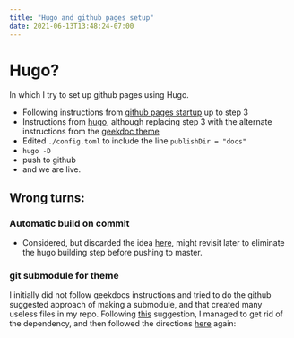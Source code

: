 ```yaml
---
title: "Hugo and github pages setup"
date: 2021-06-13T13:48:24-07:00
---
```


# Hugo?

In which I try to set up github pages using Hugo.

- Following instructions from [github pages startup](https://pages.github.com/) up to step 3   
- Instructions from [hugo](https://gohugo.io/getting-started/quick-start/), although replacing step 3 with the alternate instructions from the [geekdoc theme](https://geekdocs.de/usage/getting-started/#option-1-download-pre-build-release-bundle)
- Edited `./config.toml` to include the line `publishDir = "docs"`
- `hugo -D`
- push to github
- and we are live.



## Wrong turns:

### Automatic build on commit

- Considered, but discarded the idea [here](https://gohugo.io/hosting-and-deployment/hosting-on-github/), might revisit later to eliminate the hugo building step before pushing to master.

### git submodule for theme
I initially did not follow geekdocs instructions and tried to do the github suggested approach of making a submodule, and that created many useless files in my repo.  Following [this](https://stackoverflow.com/questions/1260748/how-do-i-remove-a-submodule) suggestion, I managed to get rid of the dependency, and then followed the directions [here](https://geekdocs.de/usage/getting-started/#option-1-download-pre-build-release-bundle) again:
